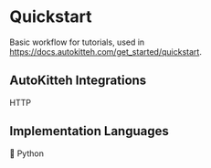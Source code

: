 # Quickstart

Basic workflow for tutorials, used in
https://docs.autokitteh.com/get_started/quickstart.

## AutoKitteh Integrations

HTTP

## Implementation Languages

🐍 Python
